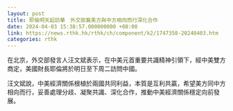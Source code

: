 ```yaml
---
layout: post
title: 耶倫明天起訪華　外交部冀美方與中方相向而行深化合作
date: 2024-04-03 15:38:57.000000000 +08:00
link: https://news.rthk.hk/rthk/ch/component/k2/1747358-20240403.htm
categories: rthk
---
```


在北京，外交部發言人汪文斌表示，在中美元首重要共識精神引領下，經中美雙方商定，美國財長耶倫將於明日至下周二訪問中國。

汪文斌說，中美經濟關係根植於兩國共同利益，本質是互利共贏，希望美方同中方相向而行，妥善處理分歧、凝聚共識、深化合作，推動中美經濟關係穩定向前發展。
